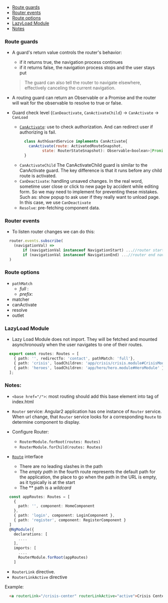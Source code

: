 * [Route guards](#route-guards)
* [Router events](#router-events)
* [Route options](#route-options)
* [LazyLoad Module](#lazyload-module)
* [Notes](#notes)


### Route guards
- A guard's return value controls the router's behavior:
  + if it returns true, the navigation process continues
  + if it returns false, the navigation process stops and the user stays put

  > The guard can also tell the router to navigate elsewhere, effectively canceling the current navigation.

- A routing guard can return an Observable<boolean> or a Promise<boolean> and the router will wait for the observable to resolve to true or false.
- Guard check level
  {`CanDeactivate`, `CanActivateChild`} -> `CanActivate` -> `CanLoad`

  + [`CanActivate`](https://angular.io/docs/ts/latest/api/router/index/CanActivate-interface.html): use to check authorization. And can redirect user if authorizing is fail.
    ```javascript
      class AuthGuardService implements CanActivate{
        canActivate(route: ActivatedRouteSnapshot,
              state: RouterStateSnapshot): Observable<boolean>|Promise<boolean>|boolean { }
      }
    ```
  + `CanActivateChild` The CanActivateChild guard is similar to the CanActivate guard. The key difference is that it runs before any child route is activated.
  + `CanDeactivate`: handling unsaved changes. In the real word, sometime user close or click to new page by accident while editing form. So we may need to implement for preventing these mistakes. Such as: show popup to ask user if they really want to unload page. In this case, we use `CanDeactivate`
  + `Resolve`: pre-fetching component data.

### Router events
- To listen router changes we can do this:
```javascript
  router.events.subscribe(
    (navigationVal) =>
        if (navigationVal instanceof NavigationStart) ...//router start navigation
        if (navigationVal instanceof NavigationEnd) ...//router end navigation
  )
```

### Route options
- `pathMatch`
  + _full_ :
  + _prefix_:
- matcher
- canActivate
- resolve
- outlet

### LazyLoad Module
- Lazy Load Module does not import. They will be fetched and mounted asynchronously when the user navigates to one of their routes.
```Typescript
  export const routes: Routes = [
    { path: '', redirectTo: 'contact', pathMatch: 'full'},
    { path: 'crisis', loadChildren: 'app/crisis/crisis.module#CrisisModule' },
    { path: 'heroes', loadChildren: 'app/hero/hero.module#HeroModule' }
  ];
```

### Notes:
- `<base href="/">`: most routing should add this base element into <head> tag of index.html
- `Router` service: Angular2 application has one instance of `Router` service. When url change, that `Router` service looks for a corresponding `Route` to determine component to display.
- Configure Router:
  + `RouterModule.forRoot(routes: Routes)`
  + `RouterModule.forChild(routes: Routes)`
- [`Route`](https://angular.io/docs/ts/latest/api/router/index/Route-interface.html) interface

  + There are no leading slashes in the path
  + The _empty path_ in the fourth route represents the default path for the application, the place to go when the path in the URL is empty, as it typically is at the start
  + The ** path is a _wildcard_

```Typescript
  const appRoutes: Routes = [
    {
      path: '', component: HomeComponent
    },
    { path: 'login', component: LoginComponent },
    { path: 'register', component: RegisterComponent }
  ]
  @NgModule({
    declarations: [
      ....
    ],
    imports: [
      ....
      RouterModule.forRoot(appRoutes)
    ]
```

- `RouterLink` directive.
- `RouterLinkActive` directive

Example:
```html
  <a routerLink="/crisis-center" routerLinkActive="active">Crisis Center</a>
```
